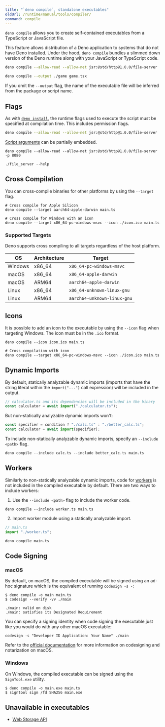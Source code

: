 ```yaml
---
title: "`deno compile`, standalone executables"
oldUrl: /runtime/manual/tools/compiler/
command: compile
---
```


`deno compile` allows you to create self-contained executables from a TypeScript
or JavaScript file.

This feature allows distribution of a Deno application to systems that do not
have Deno installed. Under the hood, `deno compile` bundles a slimmed down
version of the Deno runtime along with your JavaScript or TypeScript code.

```sh
deno compile --allow-read --allow-net jsr:@std/http@1.0.0/file-server
```

```sh
deno compile --output ./game game.tsx
```

If you omit the `--output` flag, the name of the executable file will be
inferred from the package or script name.

## Flags

As with [`deno install`](./script_installer.md), the runtime flags used to
execute the script must be specified at compilation time. This includes
permission flags.

```sh
deno compile --allow-read --allow-net jsr:@std/http@1.0.0/file-server
```

[Script arguments](../getting_started/command_line_interface.md#script-arguments)
can be partially embedded.

```console
deno compile --allow-read --allow-net jsr:@std/http@1.0.0/file-server -p 8080

./file_server --help
```

## Cross Compilation

You can cross-compile binaries for other platforms by using the `--target` flag.

```
# Cross compile for Apple Silicon
deno compile --target aarch64-apple-darwin main.ts

# Cross compile for Windows with an icon
deno compile --target x86_64-pc-windows-msvc --icon ./icon.ico main.ts
```

### Supported Targets

Deno supports cross compiling to all targets regardless of the host platform.

| OS      | Architecture | Target                      |
| ------- | ------------ | --------------------------- |
| Windows | x86_64       | `x86_64-pc-windows-msvc`    |
| macOS   | x86_64       | `x86_64-apple-darwin`       |
| macOS   | ARM64        | `aarch64-apple-darwin`      |
| Linux   | x86_64       | `x86_64-unknown-linux-gnu`  |
| Linux   | ARM64        | `aarch64-unknown-linux-gnu` |

## Icons

It is possible to add an icon to the executable by using the `--icon` flag when
targeting Windows. The icon must be in the `.ico` format.

```
deno compile --icon icon.ico main.ts

# Cross compilation with icon
deno compile --target x86_64-pc-windows-msvc --icon ./icon.ico main.ts
```

## Dynamic Imports

By default, statically analyzable dynamic imports (imports that have the string
literal within the `import("...")` call expression) will be included in the
output.

```ts
// calculator.ts and its dependencies will be included in the binary
const calculator = await import("./calculator.ts");
```

But non-statically analyzable dynamic imports won't:

```ts
const specifier = condition ? "./calc.ts" : "./better_calc.ts";
const calculator = await import(specifier);
```

To include non-statically analyzable dynamic imports, specify an
`--include <path>` flag.

```shell
deno compile --include calc.ts --include better_calc.ts main.ts
```

## Workers

Similarly to non-statically analyzable dynamic imports, code for
[workers](../runtime/workers.md) is not included in the compiled executable by
default. There are two ways to include workers:

1. Use the `--include <path>` flag to include the worker code.

```shell
deno compile --include worker.ts main.ts
```

2. Import worker module using a statically analyzable import.

```ts
// main.ts
import "./worker.ts";
```

```shell
deno compile main.ts
```

## Code Signing

### macOS

By default, on macOS, the compiled executable will be signed using an ad-hoc
signature which is the equivalent of running `codesign -s -`:

```shell
$ deno compile -o main main.ts
$ codesign --verify -vv ./main

./main: valid on disk
./main: satisfies its Designated Requirement
```

You can specify a signing identity when code signing the executable just like
you would do with any other macOS executable:

```shell
codesign -s "Developer ID Application: Your Name" ./main
```

Refer to the
[official documentation](https://developer.apple.com/documentation/security/notarizing-macos-software-before-distribution)
for more information on codesigning and notarization on macOS.

### Windows

On Windows, the compiled executable can be signed using the `SignTool.exe`
utility.

```shell
$ deno compile -o main.exe main.ts
$ signtool sign /fd SHA256 main.exe
```

## Unavailable in executables

- [Web Storage API](../runtime/web_storage_api.md)
